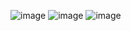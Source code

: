 ![image](https://github.com/Diegokraus/landing-page-wildwonderphotos/assets/80995860/a1266208-8c74-46e8-88ae-470b38357d82)
![image](https://github.com/Diegokraus/landing-page-wildwonderphotos/assets/80995860/242d4e46-1d83-4f9e-a4a4-3189555c0ee0)
![image](https://github.com/Diegokraus/landing-page-wildwonderphotos/assets/80995860/bc48db8e-7faa-46d7-b642-e301bf7c5335)




